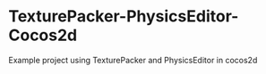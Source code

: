 TexturePacker-PhysicsEditor-Cocos2d
===================================

Example project using TexturePacker and PhysicsEditor in cocos2d